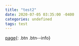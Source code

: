 ```yaml
---
title: "test2"
date: 2020-07-05 03:35:00 -0400
categories: undefined
tags: test
---
```

[page](https://jeakwon.github.io){: .btn .btn--info}
